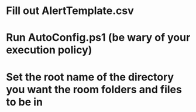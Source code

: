 <h1>Fill out AlertTemplate.csv</h1>
<h1>Run AutoConfig.ps1 (be wary of your execution policy)</h1>
<h1>Set the root name of the directory you want the room folders and files to be in</h1>
